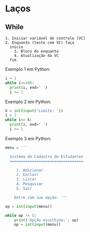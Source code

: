 # Laços

## While

```
1. Iniciar variável de controle (VC)
2. Enquanto (teste com VC) faça
  início
    3. Bloco do enquanto
    4. Atualização da VC
  fim
```

Exemplo 1 em Python:
```python
i = 1
while i<=100:
  print(i, end=' ')
  i += 1
```
Exemplo 2 em Python:
```python
k = int(input('Limite: '))
i = 2
while i<= k:
  print(i, end=' ')
  i += 2
```

Exemplo 3 em Python:
```python
menu = '''

  Sistema de Cadastro de Estudantes
  =================================

     1. Adicionar
     2. Excluir
     3. Listar
     4. Pesquisar
     5. Sair

    Entre com sua opção: '''

op = int(input(menu))

while op != 5:
    print('Opção escolhida:', op)
    op = int(input(menu))
```




  
